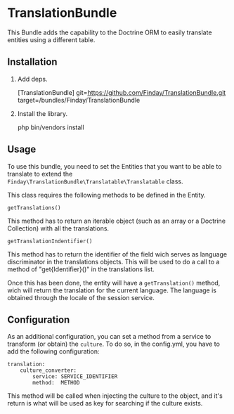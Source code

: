 TranslationBundle
=================

This Bundle adds the capability to the Doctrine ORM to easily translate entities
using a different table.

Installation
------------

1) Add deps.

    [TranslationBundle]
        git=https://github.com/Finday/TranslationBundle.git
        target=/bundles/Finday/TranslationBundle

2) Install the library.

    php bin/vendors install

Usage
-----

To use this bundle, you need to set the Entities that you want to be able to
translate to extend the `Finday\TranslationBundle\Translatable\Translatable`
class.

This class requires the following methods to be defined in the Entity.

    getTranslations()

This method has to return an iterable object (such as an array or a Doctrine 
Collection) with all the translations.

    getTranslationIndentifier()
    
This method has to return the identifier of the field wich serves as language
discriminator in the translations objects. This will be used to do a call to a
method of "get{Identifier}()" in the translations list.

Once this has been done, the entity will have a `getTranslation()` method, wich
will return the translation for the current language. The language is obtained
through the locale of the session service.

Configuration
-------------

As an additional configuration, you can set a method from a service to transform
(or obtain) the `culture`. To do so, in the config.yml, you have to add the
following configuration:

    translation:
        culture_converter:
            service: SERVICE_IDENTIFIER
            method:  METHOD

This method will be called when injecting the culture to the object, and it's
return is what will be used as key for searching if the culture exists.